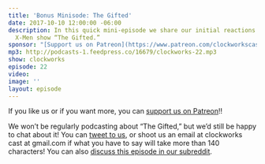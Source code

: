 ```yaml
---
title: 'Bonus Minisode: The Gifted'
date: 2017-10-10 12:00:00 -06:00
description: In this quick mini-episode we share our initial reactions to Fox’s new
  X-Men show “The Gifted.”
sponsor: "[Support us on Patreon](https://www.patreon.com/clockworkscast)"
mp3: http://podcasts-1.feedpress.co/16679/clockworks-22.mp3
show: clockworks
episode: 22
video: 
image: ''
layout: episode
---
```


If you like us or if you want more, you can [support us on Patreon](https://www.patreon.com/clockworkscast)!!

We won’t be regularly podcasting about “The Gifted,” but we’d still be happy to chat about it! You can [tweet to us](http://www.twitter.com/clockworkscast), or shoot us an email at clockworks cast at gmail.com if what you have to say will take more than 140 characters! You can also [discuss this episode in our subreddit](https://www.reddit.com/r/Goodstuff_fm/).
